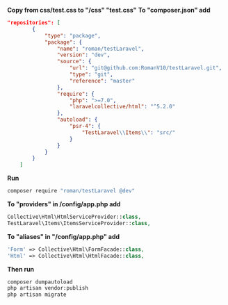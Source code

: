 **Copy from css/test.css to  "/css" "test.css"**
**To "composer.json" add**
```json
"repositories": [
        {
            "type": "package",
            "package": {
                "name": "roman/testLaravel",
                "version": "dev",
                "source": {
                    "url": "git@github.com:RomanV10/testLaravel.git",
                    "type": "git",
                    "reference": "master"
                },
                "require": {
                    "php": ">=7.0",
                    "laravelcollective/html": "^5.2.0"
                },
                "autoload": {
                    "psr-4": {
                        "TestLaravel\\Items\\": "src/"
                    }
                }
            }
        }
    ]
```

**Run**
```bash
composer require "roman/testLaravel @dev"
 ```
**To "providers" in /config/app.php add**
```php
Collective\Html\HtmlServiceProvider::class,
TestLaravel\Items\ItemsServiceProvider::class,
```

**To "aliases" in "/config/app.php" add**
```php
'Form' => Collective\Html\FormFacade::class,
'Html' => Collective\Html\HtmlFacade::class,
```
**Then run**
```bash
composer dumpautoload
php artisan vendor:publish
php artisan migrate
```

